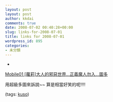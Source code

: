 ```yaml
---
layout: post
layout: post
author: kkdai
comments: true
date: 2008-07-02 00:40:28+00:00
slug: links-for-2008-07-01
title: links for 2008-07-01
wordpress_id: 895
categories:
- 未分類
---
```



	
  * 
		

[Mobile01 [蘿莉]大人的邪惡世界...正義魔人勿入...圖多](http://www.mobile01.com/topicdetail.php?f=37&t=679086&m=f&last=6879045)


		

用超級多圖來訴說~~ 算是相當好笑的呢!!!!


		

(tags: [kuso](http://del.icio.us/kkdai/kuso))


	



